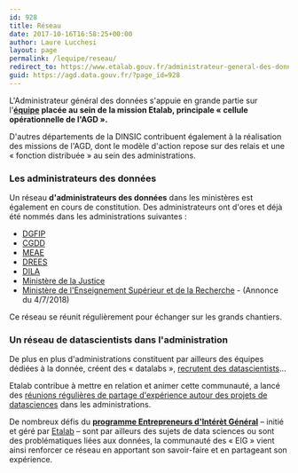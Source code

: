 ```yaml
---
id: 928
title: Réseau
date: 2017-10-16T16:58:25+00:00
author: Laure Lucchesi
layout: page
permalink: /lequipe/reseau/
redirect_to: https://www.etalab.gouv.fr/administrateur-general-des-donnees
guid: https://agd.data.gouv.fr/?page_id=928
---
```


L'Administrateur général des données s'appuie en grande partie sur l'**[équipe](https://agd.data.gouv.fr/lequipe/) placée au sein de la mission Etalab, principale « cellule opérationnelle de l'AGD ».**

D'autres départements de la DINSIC contribuent également à la réalisation des missions de l'AGD, dont le modèle d'action repose sur des relais et une « fonction distribuée » au sein des administrations.

### Les administrateurs des données

Un réseau **d'administrateurs des données** dans les ministères est également en cours de constitution. Des administrateurs ont d'ores et déjà été nommés dans les administrations suivantes :

- [DGFIP](https://www.legifrance.gouv.fr/affichTexte.do?cidTexte=JORFTEXT000033028175&fastPos=6&fastReqId=102690461&categorieLien=id&oldAction=rechTexte)
- [CGDD](http://www.ecologique-solidaire.gouv.fr/sites/default/files/Rapport%20de%20pr%C3%A9figuration%20superviseur%20des%20donnees.pdf)
- [MEAE](http://www.lemondeinformatique.fr/actualites/lire-le-quai-d-orsay-nomme-laurent-garnier-administrateur-general-des-donnees-67227.html)
- [DREES](https://www.legifrance.gouv.fr/eli/decret/2015/10/19/AFSE1511571D/jo)
- [DILA](https://fr.linkedin.com/in/marie-h%C3%A9l%C3%A8ne-roux-1929a937)
- [Ministère de la Justice](https://fr.linkedin.com/in/leila-fodil-cherif-urbanistesi)
- [Ministère de l'Enseignement Supérieur et de la Recherche](http://www.enseignementsup-recherche.gouv.fr/cid132529/le-plan-national-pour-la-science-ouverte-les-resultats-de-la-recherche-scientifique-ouverts-a-tous-sans-entrave-sans-delai-sans-paiement.html) - (Annonce du 4/7/2018)

Ce réseau se réunit régulièrement pour échanger sur les grands chantiers.

### Un réseau de datascientists dans l'administration

De plus en plus d'administrations constituent par ailleurs des équipes dédiées à la donnée, créent des « datalabs », [recrutent des datascientists](https://agd.data.gouv.fr/offres-demploi/)&#8230;

Etalab contribue à mettre en relation et animer cette communauté, a lancé des [réunions régulières de partage d'expérience autour des projets de datasciences](https://www.etalab.gouv.fr/event/data-drink) dans les administrations.

De nombreux défis du [**programme Entrepreneurs d'Intérèt Général**](https://entrepreneur-interet-general.etalab.gouv.fr/) &#8211; initié et géré par [Etalab](https://www.etalab.gouv.fr/entrepreneurs-dinteret-general) &#8211; sont par ailleurs des sujets de data sciences ou sont des problématiques liées aux données, la communauté des « EIG » vient ainsi renforcer ce réseau en apportant son savoir-faire et en partageant son expérience.
